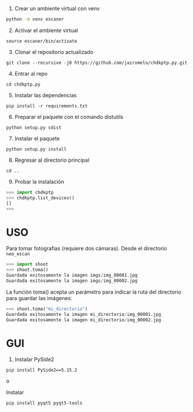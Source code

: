 1) Crear un ambiente virtual con venv

```bash
python -m venv escaner
``` 

2) Activar el ambiente virtual

```
source escaner/bin/activate
```

3) Clonar el repositorio actualizado

```
git clone --recursive -j8 https://github.com/jairomelo/chdkptp.py.git
```

4) Entrar al repo

```
cd chdkptp.py
```

5) Instalar las dependencias

```
pip install -r requirements.txt
```

6) Preparar el paquete con el comando distutils

```
python setup.py sdist
```

7) Instalar el paquete

```
python setup.py install
```

8) Regresar al directorio principal

```
cd ..
```

9) Probar la instalación

```python
>>> import chdkptp
>>> chdkptp.list_devices()
[]
>>>
```

# USO


Para tomar fotografías (requiere dos cámaras). Desde el directorio `neo_escan` 

```python
>>> import shoot
>>> shoot.toma()
Guardada exitosamente la imagen imgs/img_00001.jpg
Guardada exitosamente la imagen imgs/img_00002.jpg
```

La función toma() acepta un parámetro para indicar la ruta del directorio para guardar las imágenes:

```python
>>> shoot.toma("mi_directorio")
Guardada exitosamente la imagen mi_directorio/img_00001.jpg
Guardada exitosamente la imagen mi_directorio/img_00002.jpg
```

# GUI

1) Instalar PySide2

```
pip install PySide2==5.15.2
```

o 

Instalar 

`pip install pyqt5 pyqt5-tools`